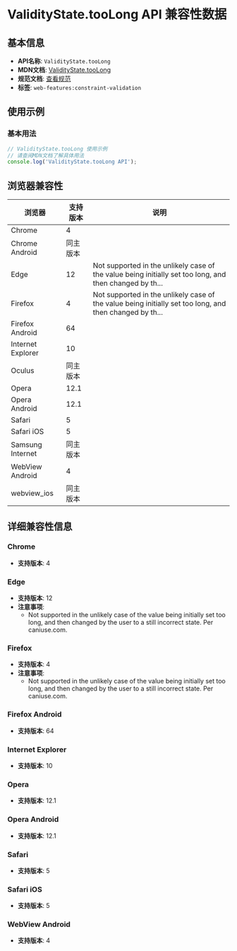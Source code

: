 # ValidityState.tooLong API 兼容性数据

## 基本信息

- **API名称**: `ValidityState.tooLong`
- **MDN文档**: [ValidityState.tooLong](https://developer.mozilla.org/docs/Web/API/ValidityState/tooLong)
- **规范文档**: [查看规范](https://html.spec.whatwg.org/multipage/form-control-infrastructure.html#dom-validitystate-toolong-dev)
- **标签**: `web-features:constraint-validation`

## 使用示例

### 基本用法

```javascript
// ValidityState.tooLong 使用示例
// 请查阅MDN文档了解具体用法
console.log('ValidityState.tooLong API');
```

## 浏览器兼容性

| 浏览器 | 支持版本 | 说明 |
|--------|----------|------|
| Chrome | 4 |  |
| Chrome Android | 同主版本 |  |
| Edge | 12 | Not supported in the unlikely case of the value being initially set too long, and then changed by th... |
| Firefox | 4 | Not supported in the unlikely case of the value being initially set too long, and then changed by th... |
| Firefox Android | 64 |  |
| Internet Explorer | 10 |  |
| Oculus | 同主版本 |  |
| Opera | 12.1 |  |
| Opera Android | 12.1 |  |
| Safari | 5 |  |
| Safari iOS | 5 |  |
| Samsung Internet | 同主版本 |  |
| WebView Android | 4 |  |
| webview_ios | 同主版本 |  |

## 详细兼容性信息

### Chrome

- **支持版本**: 4

### Edge

- **支持版本**: 12
- **注意事项**:
  - Not supported in the unlikely case of the value being initially set too long, and then changed by the user to a still incorrect state. Per caniuse.com.

### Firefox

- **支持版本**: 4
- **注意事项**:
  - Not supported in the unlikely case of the value being initially set too long, and then changed by the user to a still incorrect state. Per caniuse.com.

### Firefox Android

- **支持版本**: 64

### Internet Explorer

- **支持版本**: 10

### Opera

- **支持版本**: 12.1

### Opera Android

- **支持版本**: 12.1

### Safari

- **支持版本**: 5

### Safari iOS

- **支持版本**: 5

### WebView Android

- **支持版本**: 4

